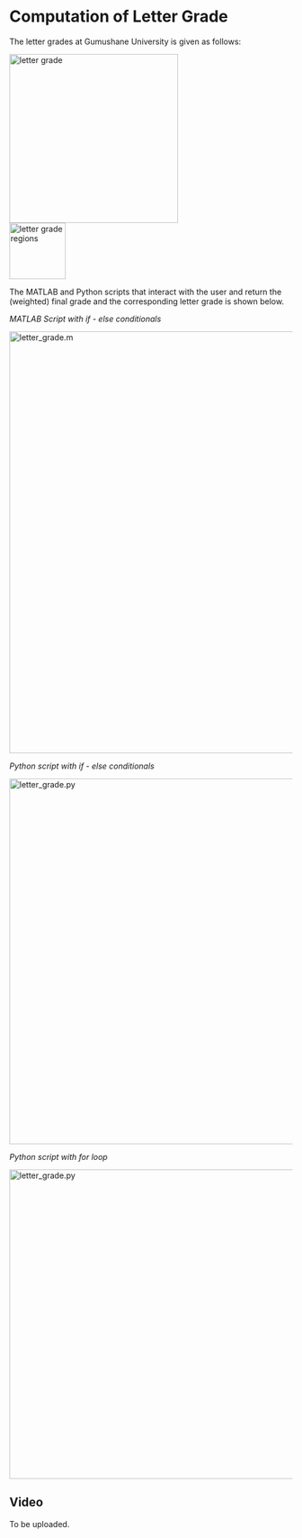 # Computation of Letter Grade

The letter grades at Gumushane University is given as follows:

<img src="figure/letter grade.PNG" alt="letter grade" height="300"/></br>
<img src="figure/letter grade regions.png" alt="letter grade regions" height="100"/>

The MATLAB and Python scripts that interact with the user and return the (weighted) final grade and the corresponding letter grade is shown below. 

*MATLAB Script with if - else conditionals*

<img src="figure/letter grade matlab.png" alt="letter_grade.m" height="750"/>

*Python script with if - else conditionals*

<img src="figure/letter grade python.png" alt="letter_grade.py" height="650"/>

*Python script with for loop*

<img src="figure/letter grade python with for loop.png" alt="letter_grade.py" height="550"/>

## Video
To be uploaded.
